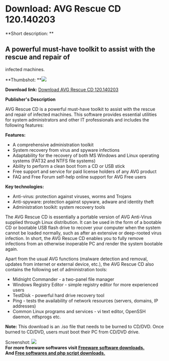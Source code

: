 # Download: AVG Rescue CD 120.140203

**Short description: **

## A powerful must-have toolkit to assist with the rescue and repair of
infected machines.

  
**Thumbshot: **![](http://www.freewarefiles.com/screenshot/nopic.gif)   
  
**Download link:** [Download AVG Rescue CD 120.140203](http://freesoftwares.boysofts.com/AVG-Rescue-CD_program_67412.html)  
  

**Publisher's Description**  
  

AVG Rescue CD is a powerful must-have toolkit to assist with the rescue and
repair of infected machines. This software provides essential utilities for
system administrators and other IT professionals and includes the following
features:

**Features:**

  * A comprehensive administration toolkit 
  * System recovery from virus and spyware infections 
  * Adaptability for the recovery of both MS Windows and Linux operating systems (FAT32 and NTFS file systems) 
  * Ability to perform a clean boot from a CD or USB stick 
  * Free support and service for paid license holders of any AVG product 
  * FAQ and Free Forum self-help online support for AVG Free users 

**Key technologies:**

  * Anti-virus: protection against viruses, worms and Trojans 
  * Anti-spyware: protection against spyware, adware and identity theft 
  * Administration toolkit: system recovery tools 

The AVG Rescue CD is essentially a portable version of AVG Anti-Virus supplied
through Linux distribution. It can be used in the form of a bootable CD or
bootable USB flash drive to recover your computer when the system cannot be
loaded normally, such as after an extensive or deep-rooted virus infection. In
short, the AVG Rescue CD enables you to fully remove infections from an
otherwise inoperable PC and render the system bootable again.

Apart from the usual AVG functions (malware detection and removal, updates
from internet or external device, etc.), the AVG Rescue CD also contains the
following set of administration tools:

  * Midnight Commander - a two-panel file manager 
  * Windows Registry Editor - simple registry editor for more experienced users 
  * TestDisk - powerful hard drive recovery tool 
  * Ping - tests the availability of network resources (servers, domains, IP addresses) 
  * Common Linux programs and services - vi text editor, OpenSSH daemon, ntfsprogs etc. 

**Note:** This download is an .iso file that needs to be burned to CD/DVD. Once burned to CD/DVD, users must boot their PC from CD/DVD drive.

  
  
Screenshot: ![](http://www.freewarefiles.com/screenshot/nopic.gif)  
**For more freeware softwares visit [Freeware software downloads.](http://freesoftwares.boysofts.com/)**   
**And [Free softwares and php script downloads.](http://www.boysofts.com/)**

